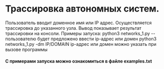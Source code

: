# Трассировка автономных систем. 
Пользователь вводит доменное имя или IP адрес. Осуществляется трассировка до указанного узла. Вывод показывает результат трассировки на консоли.
Примеры запуска:
python3 networks_1.py -- пользователю будет предложено ввести ip-адрес или домен
python3 networks_1.py -dm IP/DOMAIN ip-адрес или домен можно указать при вызове программы

#### С примерами запуска можно ознакомиться в файле examples.txt
